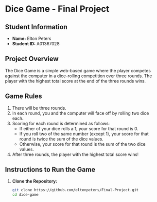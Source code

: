 # Dice Game - Final Project

## Student Information
- **Name:** Elton Peters
- **Student ID:** A01367028

## Project Overview

The Dice Game is a simple web-based game where the player competes against the computer in a dice-rolling competition over three rounds. The player with the highest total score at the end of the three rounds wins.

## Game Rules

1. There will be three rounds.
2. In each round, you and the computer will face off by rolling two dice each.
3. Scoring for each round is determined as follows:
   - If either of your dice rolls a 1, your score for that round is 0.
   - If you roll two of the same number (except 1), your score for that round is twice the sum of the dice values.
   - Otherwise, your score for that round is the sum of the two dice values.
4. After three rounds, the player with the highest total score wins!

## Instructions to Run the Game

1. **Clone the Repository:**
   ```bash
   git clone https://github.com/eltonpeters/Final-Project.git
   cd dice-game
